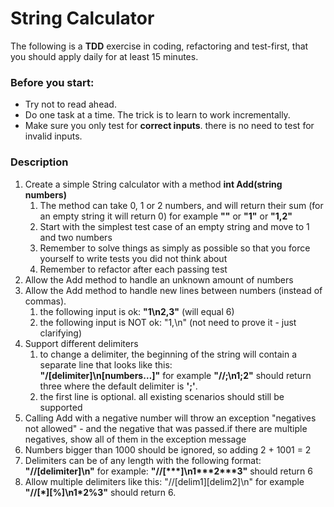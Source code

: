 # String Calculator

The following is a **TDD** exercise in coding, refactoring and test-first, that you should apply daily for at least 15 minutes.

### Before you start:
- Try not to read ahead.
- Do one task at a time. The trick is to learn to work incrementally.
- Make sure you only test for **correct inputs**. there is no need to test for invalid inputs.

### Description

1. Create a simple String calculator with a method **int Add(string numbers)**
    1. The method can take 0, 1 or 2 numbers, and will return their sum (for an empty string it will return 0) for example **""** or **"1"** or **"1,2"**
    2. Start with the simplest test case of an empty string and move to 1 and two numbers
    3. Remember to solve things as simply as possible so that you force yourself to write tests you did not think about
    4. Remember to refactor after each passing test
2. Allow the Add method to handle an unknown amount of numbers
3. Allow the Add method to handle new lines between numbers (instead of commas).
    1. the following input is ok:  **"1\n2,3"**  (will equal 6)
    2. the following input is NOT ok:  "1,\n" (not need to prove it - just clarifying)
4. Support different delimiters
    1. to change a delimiter, the beginning of the string will contain a separate line that looks like this:  
    **"/[delimiter]\n[numbers…]"** for example **"//;\n1;2"** should return three where the default delimiter is **';'**.
    2. the first line is optional. all existing scenarios should still be supported
5. Calling Add with a negative number will throw an exception "negatives not allowed" - and the negative that was passed.if there are multiple negatives, show all of them in the exception message
6. Numbers bigger than 1000 should be ignored, so adding 2 + 1001  = 2
7. Delimiters can be of any length with the following format:  **"//[delimiter]\n"** for example: **"//[\*\*\*]\n1\*\*\*2\*\*\*3"** should return 6
8. Allow multiple delimiters like this:  "//[delim1][delim2]\n" for example **"//[\*][%]\n1\*2%3"** should return 6.